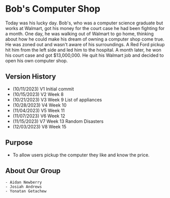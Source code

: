 # Bob's Computer Shop

Today was his lucky day. Bob's, who was a computer science graduate but works at Walmart, got his money for the court case he had been fighting for a month. One day, he was walking out of Walmart to go home, thinking about how he could make his dream of owning a computer shop come true. He was zoned out and wasn't aware of his surroundings. A Red Ford pickup hit him from the left side and led him to the hospital. A month later, he won his court case and got $13,000,000. He quit his Walmart job and decided to open his own computer shop.

## Version History
- (10/11/2023) V1 Initial commit
- (10/15/2023) V2 Week 8 
- (10/21/2023) V3 Week 9 List of appliances
- (10/28/2023) V4 Week 10 
- (11/04/2023) V5 Week 11
- (11/07/2023) V6 Week 12 
- (11/15/2023) V7 Week 13 Random Disasters
- (12/03/2023) V8 Week 15


## Purpose
- To allow users pickup the computer they like and know the price. 


## About Our Group 
    - Aidan Newberry
    - Josiah Andrews
    - Yonatan Getachew
